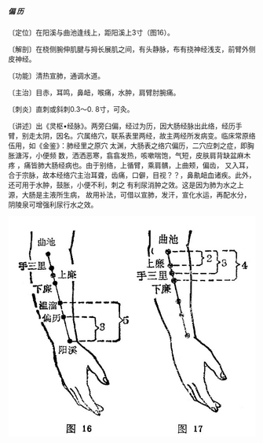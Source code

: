 ##### 偏 历

〔定位〕在阳溪与曲池逢线上，距阳溪上3寸（图16）。

〔解剖〕在桡侧腕伸肌腱与拇长展肌之间，有头静脉，布有挠神经浅支，前臂外侧皮神经。

〔功能〕清热宣肺，通调水道。

〔主治〕目赤，耳鸣，鼻衄，喉痛，水肿，肩臂肘腕痛。

〔刺炎〕直刺或斜刺0.3〜0. 8寸，可灸。

〔讲述〕出《灵枢•经脉》。两旁臼偏，经过为历，因大肠经脉出此络，经历手臂，别走太阴，因名。穴属络穴，联系表里两经，故主两经所发病变。临床常原络伍用，如《金鉴》：肺经里之原穴 太渊，大肠表之络穴偏历，二穴应刺之症，即胸胀溏泻，小便频 数，洒洒恶寒，翕翕发热，咳嗽喘饱，气短，皮肤肩背缺盆麻木疼 ，痛皆肺大肠经病也。由于别络，上循臂，乘肩髃，上曲颊，偏齿， 又入耳，合于宗脉，故本经络穴主治耳聋，齿痛，口僻，目视？？，鼻鼽衄血诸疾。此外，还可用于水肿，鼓胀，小便不利，刺之 有利尿消肿之效。这是因为肺为水之上源，大肠是主液所生病， 故用补法，可借以宣肺，发汗，宣化水运，再配水分，阴陵泉可增强利尿行水之效。

<img src="img/图16、17.jpg" style="zoom:80%;" />
